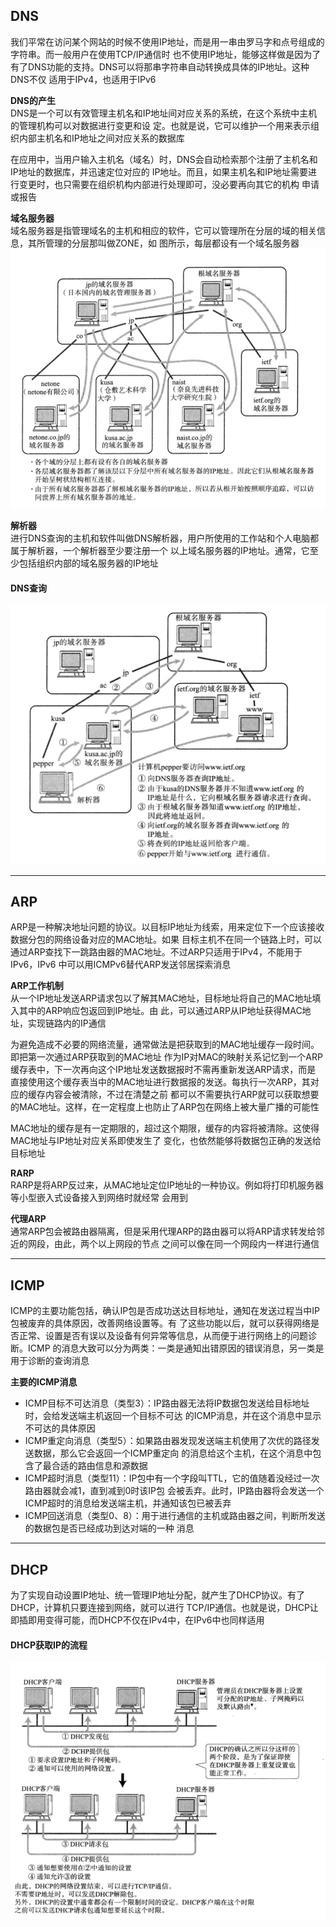 ## DNS
我们平常在访问某个网站的时候不使用IP地址，而是用一串由罗马字和点号组成的字符串。而一般用户在使用TCP/IP通信时
也不使用IP地址，能够这样做是因为了有了DNS功能的支持。DNS可以将那串字符串自动转换成具体的IP地址。这种DNS不仅
适用于IPv4，也适用于IPv6

**DNS的产生**  
DNS是一个可以有效管理主机名和IP地址间对应关系的系统，在这个系统中主机的管理机构可以对数据进行变更和设
定。也就是说，它可以维护一个用来表示组织内部主机名和IP地址之间对应关系的数据库

在应用中，当用户输入主机名（域名）时，DNS会自动检索那个注册了主机名和IP地址的数据库，并迅速定位对应的
IP地址。而且，如果主机名和IP地址需要进行变更时，也只需要在组织机构内部进行处理即可，没必要再向其它的机构
申请或报告

**域名服务器**  
域名服务器是指管理域名的主机和相应的软件，它可以管理所在分层的域的相关信息，其所管理的分层那叫做ZONE，如
图所示，每层都设有一个域名服务器
![](../../.vuepress/public/img/201910291535.png)

**解析器**  
进行DNS查询的主机和软件叫做DNS解析器，用户所使用的工作站和个人电脑都属于解析器，一个解析器至少要注册一个
以上域名服务器的IP地址。通常，它至少包括组织内部的域名服务器的IP地址

#### DNS查询
![](../../.vuepress/public/img/201910291700.png)

---

## ARP
ARP是一种解决地址问题的协议。以目标IP地址为线索，用来定位下一个应该接收数据分包的网络设备对应的MAC地址。如果
目标主机不在同一个链路上时，可以通过ARP查找下一跳路由器的MAC地址。不过ARP只适用于IPv4，不能用于IPv6，IPv6
中可以用ICMPv6替代ARP发送邻居探索消息

**ARP工作机制**  
从一个IP地址发送ARP请求包以了解其MAC地址，目标地址将自己的MAC地址填入其中的ARP响应包返回到IP地址。由
此，可以通过ARP从IP地址获得MAC地址，实现链路内的IP通信

为避免造成不必要的网络流量，通常做法是把获取到的MAC地址缓存一段时间。即把第一次通过ARP获取到的MAC地址
作为IP对MAC的映射关系记忆到一个ARP缓存表中，下一次再向这个IP地址发送数据报时不需再重新发送ARP请求，而是
直接使用这个缓存表当中的MAC地址进行数据报的发送。每执行一次ARP，其对应的缓存内容会被清除，不过在清楚之前
都可以不需要执行ARP就可以获取想要的MAC地址。这样，在一定程度上也防止了ARP包在网络上被大量广播的可能性
          
MAC地址的缓存是有一定期限的，超过这个期限，缓存的内容将被清除。这使得MAC地址与IP地址对应关系即使发生了
变化，也依然能够将数据包正确的发送给目标地址

**RARP**  
RARP是将ARP反过来，从MAC地址定位IP地址的一种协议。例如将打印机服务器等小型嵌入式设备接入到网络时就经常
会用到

**代理ARP**  
通常ARP包会被路由器隔离，但是采用代理ARP的路由器可以将ARP请求转发给邻近的网段，由此，两个以上网段的节点
之间可以像在同一个网段内一样进行通信

---

## ICMP
ICMP的主要功能包括，确认IP包是否成功送达目标地址，通知在发送过程当中IP包被废弃的具体原因，改善网络设置等。有
了这些功能以后，就可以获得网络是否正常、设置是否有误以及设备有何异常等信息，从而便于进行网络上的问题诊断。ICMP
的消息大致可以分为两类：一类是通知出错原因的错误消息，另一类是用于诊断的查询消息

**主要的ICMP消息**  
* ICMP目标不可达消息（类型3）：IP路由器无法将IP数据包发送给目标地址时，会给发送端主机返回一个目标不可达
的ICMP消息，并在这个消息中显示不可达的具体原因
* ICMP重定向消息（类型5）：如果路由器发现发送端主机使用了次优的路径发送数据，那么它会返回一个ICMP重定向
的消息给这个主机，在这个消息中包含了最合适的路由信息和源数据
* ICMP超时消息（类型11）：IP包中有一个字段叫TTL，它的值随着没经过一次路由器就会减1，直到减到0时该IP包
会被丢弃。此时，IP路由器将会发送一个ICMP超时的消息给发送端主机，并通知该包已被丢弃
* ICMP回送消息（类型0、8）：用于进行通信的主机或路由器之间，判断所发送的数据包是否已经成功到达对端的一种
消息

---

## DHCP
为了实现自动设置IP地址、统一管理IP地址分配，就产生了DHCP协议。有了DHCP，计算机只要连接到网络，就可以进行
TCP/IP通信。也就是说，DHCP让即插即用变得可能，而DHCP不仅在IPv4中，在IPv6中也同样适用

#### DHCP获取IP的流程
![](../../.vuepress/public/img/201911041437.png)

